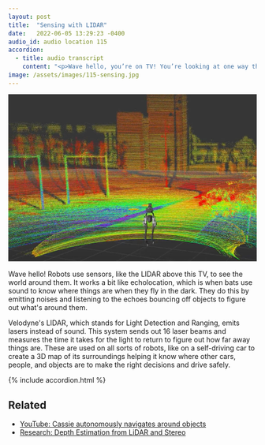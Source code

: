 ```yaml
---
layout: post
title:  "Sensing with LIDAR"
date:   2022-06-05 13:29:23 -0400
audio_id: audio location 115
accordion: 
  - title: audio transcript
    content: "<p>Wave hello, you’re on TV! You’re looking at one way that a robot sees its environment.</p><p>Before robots reason, act, and interact, they have to sense what’s around them. Sensing requires sensors, like the LIDAR above this TV.</p><p>LIDAR works a bit like echolocation, which is when bats use sound to know where things are when they fly in the dark. They do this by emitting noises and listening to the echoes bouncing off objects to figure out what's around them.</p><p>Instead of yelling in high frequency, Velodyne's 16-beam LIDAR, which stands for Light Detection and Ranging, shoots out lasers. This system sends out 16 laser beams and measures the time it takes for the light to return to figure out how far away things are. These are used on all sorts of robots, like on a self-driving car to create a 3D map of its surroundings. This helps it know where other cars, people, and objects are to make the right decisions and drive safely.</p>"
image: /assets/images/115-sensing.jpg
---
```


<div class="audio-player">
   <!-- this is where the player will be injected -->
</div>

![Cassie lidar field](/assets/images/115-sensing.jpg)

Wave hello! Robots use sensors, like the LIDAR above this TV, to see the world around them. It works a bit like echolocation, which is when bats use sound to know where things are when they fly in the dark. They do this by emitting noises and listening to the echoes bouncing off objects to figure out what's around them.

Velodyne's LIDAR, which stands for Light Detection and Ranging, emits lasers instead of sound. This system sends out 16 laser beams and measures the time it takes for the light to return to figure out how far away things are. These are used on all sorts of robots, like on a self-driving car to create a 3D map of its surroundings helping it know where other cars, people, and objects are to make the right decisions and drive safely. 

{% include accordion.html %}

## Related
* [YouTube: Cassie autonomously navigates around objects](https://www.youtube.com/watch?v=3HVJotA-w4Y)
* [Research: Depth Estimation from LiDAR and Stereo](https://fcav.engin.umich.edu/projects/disparity-lidar-and-stereo)

<script type="text/javascript">

 const player = new Shikwasa({
   container: () => document.querySelector('.audio-player'),
   audio: {
     title: 'Sensing with LIDAR',
     artist: 'Location 115',
     cover: '/assets/images/115-sensing.jpg',
     src: '/assets/audio/115-sensing.mp3',
   },
   // fixed: {
   //   type: 'static',
   // }
 })

</script>